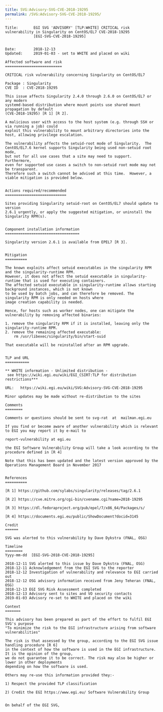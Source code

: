```yaml
---
title: SVG:Advisory-SVG-CVE-2018-19295
permalink: /SVG:Advisory-SVG-CVE-2018-19295/
---
```


    Title:       EGI SVG 'ADVISORY' [TLP:WHITE] CRITICAL risk vulnerability in Singularity on CentOS/EL7 CVE-2018-19295
                 [EGI-SVG-CVE-2018-19295]


    Date:        2018-12-13
    Updated:     2019-01-03 - set to WHITE and placed on wiki

    Affected software and risk
    ==========================

    CRITICAL risk vulnerability concerning Singularity on CentOS/EL7

    Package : Singularity
    CVE ID  : CVE-2018-19295

    This issue affects Singularity 2.4.0 through 2.6.0 on CentOS/EL7 or any modern
    systemd-based distribution where mount points use shared mount propagation by default
    (CVE-2018-19295) [R 1] [R 2].

    A malicious user with access to the host system (e.g. through SSH or via running a job) could
    exploit this vulnerability to mount arbitrary directories into the host, allowing privilege escalation.

    The vulnerability affects the setuid-root mode of Singularity.  The
    CentOS/EL7.6 kernel supports Singularity being used non-setuid root mode,
    but not for all use cases that a site may need to support.  Furthermore,
    even for supported use cases a switch to non-setuid root mode may not be transparent.
    Therefore such a switch cannot be advised at this time.  However, a viable mitigation is provided below.


    Actions required/recommended
    ============================

    Sites providing Singularity setuid-root on CentOS/EL7 should update to version
    2.6.1 urgently, or apply the suggested mitigation, or uninstall the Singularity RPM(s).


    Component installation information
    ==================================

    Singularity version 2.6.1 is available from EPEL7 [R 3].


    Mitigation
    ==========

    The known exploits affect setuid executables in the singularity RPM and the singularity-runtime RPM.
    However, it does not affect the setuid executable in singularity-runtime that is used for executing containers.
    The affected setuid executable in singularity-runtime allows starting background instances, which is not known
    to be used by batch jobs, and can therefore be removed. The singularity RPM is only needed on hosts where
    image creation capability is needed.

    Hence, for hosts such as worker nodes, one can mitigate the vulnerability by removing affected binaries:

    1. remove the singularity RPM if it is installed, leaving only the singularity-runtime RPM.
    2. remove the remaining affected executable:
        rm /usr/libexec/singularity/bin/start-suid

    That executable will be reinstalled after an RPM upgrade.


    TLP and URL
    ===========

    ** WHITE information - Unlimited distribution -
     see https://wiki.egi.eu/wiki/EGI_CSIRT:TLP for distribution restrictions***

    URL:   https://wiki.egi.eu/wiki/SVG:Advisory-SVG-CVE-2018-19295

    Minor updates may be made without re-distribution to the sites

    Comments
    ========

    Comments or questions should be sent to svg-rat  at  mailman.egi.eu

    If you find or become aware of another vulnerability which is relevant to EGI you may report it by e-mail to

    report-vulnerability at egi.eu

    the EGI Software Vulnerability Group will take a look according to the procedure defined in [R 4]

    Note that this has been updated and the latest version approved by the Operations Management Board in November 2017


    References
    ==========

    [R 1] https://github.com/sylabs/singularity/releases/tag/2.6.1

    [R 2] https://cve.mitre.org/cgi-bin/cvename.cgi?name=2018-19295

    [R 3] https://dl.fedoraproject.org/pub/epel/7/x86_64/Packages/s/

    [R 4] https://documents.egi.eu/public/ShowDocument?docid=3145

    Credit
    ======

    SVG was alerted to this vulnerability by Dave Dykstra (FNAL, OSG)

    Timeline
    ========
    Yyyy-mm-dd  [EGI-SVG-2018-CVE-2018-19295]

    2018-12-11 SVG alerted to this issue by Dave Dykstra (FNAL, OSG)
    2018-12-11 Acknowledgement from the EGI SVG to the reporter
    2018-12-12 Investigation of vulnerability and relevance to EGI carried out
    2018-12-12 OSG advisory information received from Jeny Teheran (FNAL, OSG)
    2018-12-13 EGI SVG Risk Assessment completed
    2018-12-13 Advisory sent to sites and VO security contacts
    2019-01-03 Advisory re-set to WHITE and placed on the wiki

    Context
    =======

    This advisory has been prepared as part of the effort to fulfil EGI SVG's purpose
    "To minimize the risk to the EGI infrastructure arising from software vulnerabilities"

    The risk is that assessed by the group, according to the EGI SVG issue handling procedure [R 6]
    in the context of how the software is used in the EGI infrastructure. It is the opinion of the group,
    we do not guarantee it to be correct. The risk may also be higher or lower in other deployments
    depending on how the software is used.

    Others may re-use this information provided they:-

    1) Respect the provided TLP classification

    2) Credit the EGI https://www.egi.eu/ Software Vulnerability Group


    On behalf of the EGI SVG,
